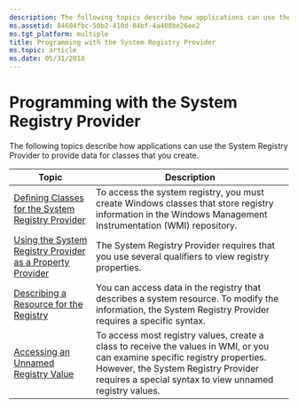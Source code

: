 ```yaml
---
description: The following topics describe how applications can use the System Registry Provider to provide data for classes that you create.
ms.assetid: 84604fbc-50b2-410d-84bf-4a408be26ee2
ms.tgt_platform: multiple
title: Programming with the System Registry Provider
ms.topic: article
ms.date: 05/31/2018
---
```


# Programming with the System Registry Provider

The following topics describe how applications can use the System Registry Provider to provide data for classes that you create.



| Topic                                                                                                                      | Description                                                                                                                                                                                                                    |
|----------------------------------------------------------------------------------------------------------------------------|--------------------------------------------------------------------------------------------------------------------------------------------------------------------------------------------------------------------------------|
| [Defining Classes for the System Registry Provider](defining-classes-for-the-system-registry-provider.md)                 | To access the system registry, you must create Windows classes that store registry information in the Windows Management Instrumentation (WMI) repository.                                                                     |
| [Using the System Registry Provider as a Property Provider](using-the-system-registry-provider-as-a-property-provider.md) | The System Registry Provider requires that you use several qualifiers to view registry properties.                                                                                                                             |
| [Describing a Resource for the Registry](describing-a-resource-for-the-registry.md)                                       | You can access data in the registry that describes a system resource. To modify the information, the System Registry Provider requires a specific syntax.                                                                      |
| [Accessing an Unnamed Registry Value](accessing-an-unnamed-registry-value.md)                                             | To access most registry values, create a class to receive the values in WMI, or you can examine specific registry properties. However, the System Registry Provider requires a special syntax to view unnamed registry values. |



 

 

 



